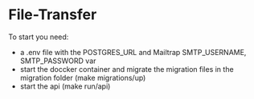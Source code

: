 # File-Transfer

To start you need:
- a .env file with the POSTGRES_URL and Mailtrap SMTP_USERNAME, SMTP_PASSWORD var
- start the doccker container and migrate the migration files in the migration folder (make migrations/up)
- start the api (make run/api)